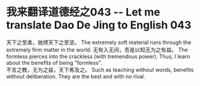 # 我来翻译道德经之043 -- Let me translate Dao De Jing to English 043

天下之至柔，驰骋天下之至坚。
The extremely soft material runs through the extremely firm matter in the world.
无有入无间，吾是以知无为之有益。
The formless pierces into the crackless (with tremendous power). Thus, I learn about the benefits of being "formless".  
不言之教，无为之益，天下希及之。
Such as teaching without words, benefits without deliberation. They are the best and with no rival.

